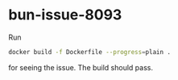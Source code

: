 # bun-issue-8093

Run

```sh
docker build -f Dockerfile --progress=plain .
```

for seeing the issue. The build should pass.
